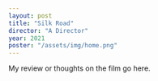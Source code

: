 ```yaml
---
layout: post
title: "Silk Road"
director: "A Director"
year: 2021
poster: "/assets/img/home.png"
---
```


My review or thoughts on the film go here.
